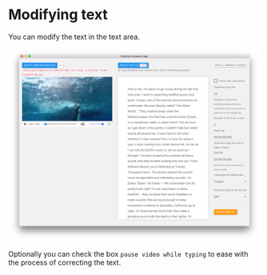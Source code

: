 # Modifying text

You can modify the text in the text area. 

![video+text](/assets/video+text+.png)


Optionally you can check the box `pause video while typing` to ease with the process of correcting the text.

